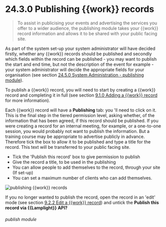 # 24.3.0    Publishing {{work}} records

> To assist in publicising your events and advertising the services you offer to a wider audience, the publishing module takes your {{work}} record information and allows it to be shared with your public facing site. 

As part of the system set-up your system administrator will have decided firstly, whether any {{work}} records should be published and secondly which fields within the record can be published - you may want to publish the start and end time, but not the description of the event for example - your system administrator will decide the appropriate fields for your organisation (see section [24.5.0  System Administration - publishing module](/help/index/v/{{version}}/p/24.5.0)).

To publish a {{work}} record, you will need to start by creating a {{work}} record and completing it in full (see section [9.1.0  Adding a {{work}} record](/help/index/v/{{version}}/p/9.1.0) for more information).

Each {{work}} record will have a **Publishing** tab: you 'll need to click on it. This is the final step in the tiered permission level, asking whether, of the information that has been agreed, if this record should be published. If you were creating a record for an internal meeting, for example, or a one-to-one session, you would probably not want to publish the information. But a training course may be appropriate to advertise publicly in advance. Therefore tick the box to allow it to be published and type a title for the record. This text will be transferred to your public facing site.

* Tick the 'Publish this record' box to give permission to publish
* Give the record a title, to be used in the publishing
* You can allow people to add themselves to the record, through your site (If set-up)
* You can set a maximum number of clients who can add themselves.

![publishing {{work}} records]({{imgpath}}214a.png)

If you no longer wanted to publish the record, open the record in an 'edit' mode (see section [9.2.2  Edit a {{work}} record](/help/index/v/{{version}}/p/9.2.2)) and untick the **Publish this record via {{Lamplight}} API?** 

###### publish module

